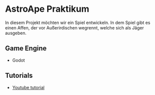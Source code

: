 # AstroApe Praktikum
In diesem Projekt möchten wir ein Spiel entwickeln. In dem Spiel gibt es einen Affen, der vor Außerirdischen wegrennt, welche sich als Jäger ausgeben.

## Game Engine
* Godot

## Tutorials

* [Youtube tutorial](https://www.youtube.com/watch?v=wETY5_9kFtA&list=PL9FzW-m48fn2jlBu_0DRh7PvAt-GULEmd)

